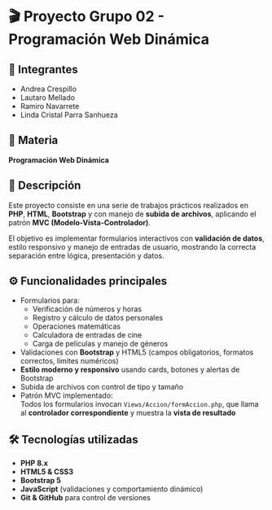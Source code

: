 # 🎬 Proyecto Grupo 02 - Programación Web Dinámica

## 👥 Integrantes
- Andrea Crespillo
- Lautaro Mellado
- Ramiro Navarrete
- Linda Cristal Parra Sanhueza

## 🏫 Materia
**Programación Web Dinámica**

## 📖 Descripción
Este proyecto consiste en una serie de trabajos prácticos realizados en **PHP**, **HTML**, **Bootstrap** y con manejo de **subida de archivos**, aplicando el patrón **MVC (Modelo-Vista-Controlador)**.  

El objetivo es implementar formularios interactivos con **validación de datos**, estilo responsivo y manejo de entradas de usuario, mostrando la correcta separación entre lógica, presentación y datos.

## ⚙️ Funcionalidades principales
- Formularios para:
  - Verificación de números y horas
  - Registro y cálculo de datos personales
  - Operaciones matemáticas
  - Calculadora de entradas de cine
  - Carga de películas y manejo de géneros
- Validaciones con **Bootstrap** y HTML5 (campos obligatorios, formatos correctos, límites numéricos)
- **Estilo moderno y responsivo** usando cards, botones y alertas de Bootstrap
- Subida de archivos con control de tipo y tamaño
- Patrón MVC implementado:  
  Todos los formularios invocan `Views/Accion/formAccion.php`, que llama al **controlador correspondiente** y muestra la **vista de resultado**

## 🛠 Tecnologías utilizadas
- **PHP 8.x**
- **HTML5 & CSS3**
- **Bootstrap 5**
- **JavaScript** (validaciones y comportamiento dinámico)
- **Git & GitHub** para control de versiones
